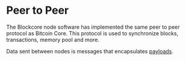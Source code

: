 # Peer to Peer

The Blockcore node software has implemented the same peer to peer protocol as Bitcoin Core. This protocol is used to synchronize blocks, transactions, memory pool and more.

Data sent between nodes is messages that encapsulates [payloads](/Payloads/).


